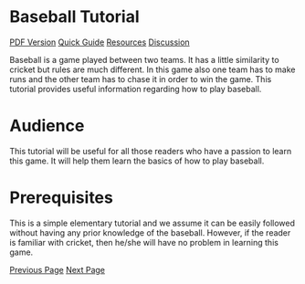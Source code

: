 # Baseball Tutorial
[PDF Version](../baseball/baseball_pdf_version.md)
[Quick Guide](../baseball/baseball_quick_guide.md)
[Resources](../baseball/baseball_useful_resources.md)
[Discussion](../baseball/baseball_discussion.md)

Baseball is a game played between two teams. It has a little similarity to cricket but rules are much different. In this game also one team has to make runs and the other team has to chase it in order to win the game. This tutorial provides useful information regarding how to play baseball.

# Audience
This tutorial will be useful for all those readers who have a passion to learn this game. It will help them learn the basics of how to play baseball.

# Prerequisites
This is a simple elementary tutorial and we assume it can be easily followed without having any prior knowledge of the baseball. However, if the reader is familiar with cricket, then he/she will have no problem in learning this game.


[Previous Page](../baseball/index.md) [Next Page](../baseball/baseball_overview.md) 
